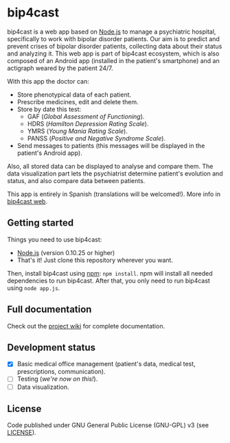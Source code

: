 # bip4cast

bip4cast is a web app based on [Node.js](http://nodejs.org/) to manage a psychiatric hospital, specifically to work with bipolar disorder patients. Our aim is to predict and prevent crises of bipolar disorder patients, collecting data about their status and analyzing it. This web app is part of bip4cast ecosystem, which is also composed of an Android app (installed in the patient's smartphone) and an actigraph weared by the patient 24/7.

With this app the doctor can:
* Store phenotypical data of each patient.
* Prescribe medicines, edit and delete them.
* Store by date this test:
    * GAF (_Global Assessment of Functioning_).
    * HDRS (_Hamilton Depression Rating Scale_).
    * YMRS (_Young Mania Rating Scale_).
    * PANSS (_Positive and Negative Syndrome Scale_).
* Send messages to patients (this messages will be displayed in the patient's Android app).

Also, all stored data can be displayed to analyse and compare them. The data visualization part lets the psychiatrist determine patient's evolution and status, and also compare data between patients.

This app is entirely in Spanish (translations will be welcomed!). More info in [bip4cast web](http://www.bip4cast.org).

## Getting started
Things you need to use bip4cast:
- [Node.js](http://nodejs.org/) (version 0.10.25 or higher)
- That's it! Just clone this repository wherever you want.

Then, install bip4cast using [npm](https://www.npmjs.com/): `npm install`. npm will install all needed dependencies to run bip4cast. After that, you only need to run bip4cast using `node app.js`.

## Full documentation
Check out the [project wiki](https://github.com/davidpgomez/bip4cast/wiki) for complete documentation.

## Development status
- [x] Basic medical office management (patient's data, medical test, prescriptions, communication).
- [ ] Testing (_we're now on this!_).
- [ ] Data visualization.

## License
Code published under GNU General Public License (GNU-GPL) v3 (see [LICENSE](https://github.com/davidpgomez/bip4cast/blob/master/LICENSE)).